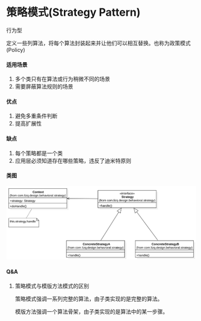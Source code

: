 # 策略模式(Strategy Pattern)

行为型

定义一些列算法，将每个算法封装起来并让他们可以相互替换。也称为政策模式(Policy)

#### 适用场景

1. 多个类只有在算法或行为稍微不同的场景
2. 需要屏蔽算法规则的场景

#### 优点

1. 避免多重条件判断
2. 提高扩展性

#### 缺点

1. 每个策略都是一个类
2. 应用层必须知道存在哪些策略，违反了迪米特原则

#### 类图

![类图](https://github.com/1065763582/java-design-patterns/blob/master/src/resources/img/strategy.svg)

#### Q&A

1. 策略模式与模版方法模式的区别

   策略模式强调一系列完整的算法，由子类实现的是完整的算法。

   模版方法强调一个算法骨架，由子类实现的是算法中的某一步骤。

   

[^实现方式]: 除了继承的方式，还有一种枚举实现。在枚举中定义抽象方法相当于策略接口，每个枚举相当于是一个具体的策略实现

   